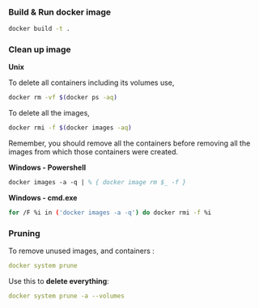
### Build & Run docker image
``` bash
docker build -t .
```
###
### Clean up image

**Unix**

To delete all containers including its volumes use,

```sh
docker rm -vf $(docker ps -aq)
```

To delete all the images,

```sh
docker rmi -f $(docker images -aq)
```

Remember, you should remove all the containers before removing all the images from which those containers were created.

**Windows - Powershell**

```ps
docker images -a -q | % { docker image rm $_ -f }
```

**Windows - cmd.exe**

```bash
for /F %i in ('docker images -a -q') do docker rmi -f %i
```

### Pruning
To remove unused images, and containers :

```yaml
docker system prune
```
Use this to **delete everything**:

```yaml
docker system prune -a --volumes
```